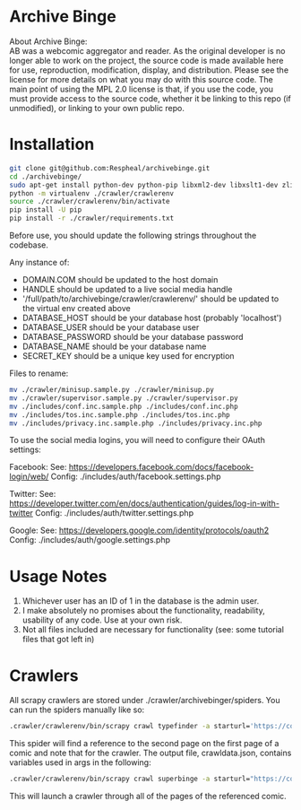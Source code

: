 # Archive Binge
About Archive Binge: <br>
AB was a webcomic aggregator and reader. As the original developer is no longer able to work on the project, the source code is made available here for use, reproduction, modification, display, and distribution. Please see the license for more details on what you may do with this source code. The main point of using the MPL 2.0 license is that, if you use the code, you must provide access to the source code, whether it be linking to this repo (if unmodified), or linking to your own public repo.

# Installation
```sh
git clone git@github.com:Respheal/archivebinge.git
cd ./archivebinge/
sudo apt-get install python-dev python-pip libxml2-dev libxslt1-dev zlib1g-dev libffi-dev libssl-dev
python -m virtualenv ./crawler/crawlerenv
source ./crawler/crawlerenv/bin/activate
pip install -U pip
pip install -r ./crawler/requirements.txt
```
Before use, you should update the following strings throughout the codebase.

Any instance of:
* DOMAIN.COM should be updated to the host domain
* HANDLE should be updated to a live social media handle
* '/full/path/to/archivebinge/crawler/crawlerenv/' should be updated to the virtual env created above
* DATABASE_HOST should be your database host (probably 'localhost')
* DATABASE_USER should be your database user
* DATABASE_PASSWORD should be your database password
* DATABASE_NAME should be your database name
* SECRET_KEY should be a unique key used for encryption

Files to rename:
```sh
mv ./crawler/minisup.sample.py ./crawler/minisup.py
mv ./crawler/supervisor.sample.py ./crawler/supervisor.py
mv ./includes/conf.inc.sample.php ./includes/conf.inc.php
mv ./includes/tos.inc.sample.php ./includes/tos.inc.php
mv ./includes/privacy.inc.sample.php ./includes/privacy.inc.php 
```

To use the social media logins, you will need to configure their OAuth settings:

Facebook:
See: https://developers.facebook.com/docs/facebook-login/web/
Config: ./includes/auth/facebook.settings.php

Twitter:
See: https://developer.twitter.com/en/docs/authentication/guides/log-in-with-twitter
Config: ./includes/auth/twitter.settings.php

Google:
See: https://developers.google.com/identity/protocols/oauth2
Config: ./includes/auth/google.settings.php

# Usage Notes

1. Whichever user has an ID of 1 in the database is the admin user.
2. I make absolutely no promises about the functionality, readability, usability of any code. Use at your own risk.
3. Not all files included are necessary for functionality (see: some tutorial files that got left in)

# Crawlers
All scrapy crawlers are stored under ./crawler/archivebinger/spiders. You can run the spiders manually like so:

```sh
.crawler/crawlerenv/bin/scrapy crawl typefinder -a starturl='https://comic.com/first-page' -a secondurl='https://comic.com/second-page' -a cid='crawldata.json'
```

This spider will find a reference to the second page on the first page of a comic and note that for the crawler. The output file, crawldata.json, contains variables used in args in the following:

```sh
.crawler/crawlerenv/bin/scrapy crawl superbinge -a starturl="https://comic.com/any-page" -a position="inner" -a tag="rel" -a identifier="next"
```

This will launch a crawler through all of the pages of the referenced comic.
